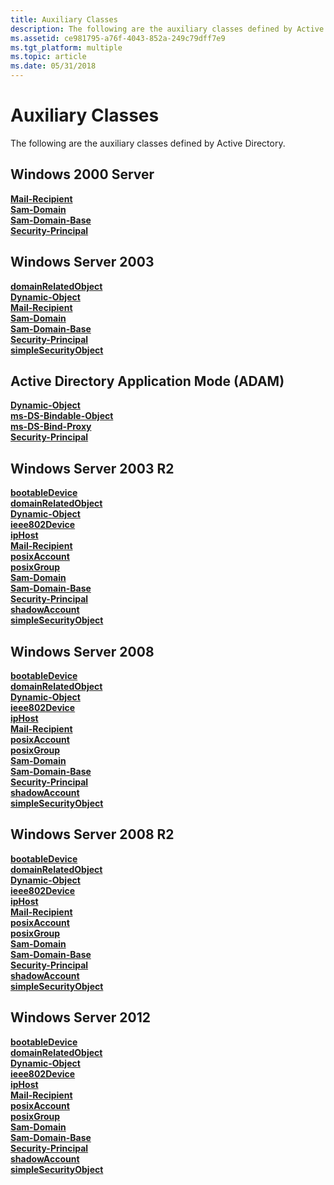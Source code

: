 ```yaml
---
title: Auxiliary Classes
description: The following are the auxiliary classes defined by Active Directory.
ms.assetid: ce981795-a76f-4043-852a-249c79dff7e9
ms.tgt_platform: multiple
ms.topic: article
ms.date: 05/31/2018
---
```


# Auxiliary Classes

The following are the auxiliary classes defined by Active Directory.

## Windows 2000 Server

<dl>

[**Mail-Recipient**](c-mailrecipient.md)  
[**Sam-Domain**](c-samdomain.md)  
[**Sam-Domain-Base**](c-samdomainbase.md)  
[**Security-Principal**](c-securityprincipal.md)  
</dl>

## Windows Server 2003

<dl>

[**domainRelatedObject**](c-domainrelatedobject.md)  
[**Dynamic-Object**](c-dynamicobject.md)  
[**Mail-Recipient**](c-mailrecipient.md)  
[**Sam-Domain**](c-samdomain.md)  
[**Sam-Domain-Base**](c-samdomainbase.md)  
[**Security-Principal**](c-securityprincipal.md)  
[**simpleSecurityObject**](c-simplesecurityobject.md)  
</dl>

## Active Directory Application Mode (ADAM)

<dl>

[**Dynamic-Object**](c-dynamicobject.md)  
[**ms-DS-Bindable-Object**](c-msds-bindableobject.md)  
[**ms-DS-Bind-Proxy**](c-msds-bindproxy.md)  
[**Security-Principal**](c-securityprincipal.md)  
</dl>

## Windows Server 2003 R2

<dl>

[**bootableDevice**](c-bootabledevice.md)  
[**domainRelatedObject**](c-domainrelatedobject.md)  
[**Dynamic-Object**](c-dynamicobject.md)  
[**ieee802Device**](c-ieee802device.md)  
[**ipHost**](c-iphost.md)  
[**Mail-Recipient**](c-mailrecipient.md)  
[**posixAccount**](c-posixaccount.md)  
[**posixGroup**](c-posixgroup.md)  
[**Sam-Domain**](c-samdomain.md)  
[**Sam-Domain-Base**](c-samdomainbase.md)  
[**Security-Principal**](c-securityprincipal.md)  
[**shadowAccount**](c-shadowaccount.md)  
[**simpleSecurityObject**](c-simplesecurityobject.md)  
</dl>

## Windows Server 2008

<dl>

[**bootableDevice**](c-bootabledevice.md)  
[**domainRelatedObject**](c-domainrelatedobject.md)  
[**Dynamic-Object**](c-dynamicobject.md)  
[**ieee802Device**](c-ieee802device.md)  
[**ipHost**](c-iphost.md)  
[**Mail-Recipient**](c-mailrecipient.md)  
[**posixAccount**](c-posixaccount.md)  
[**posixGroup**](c-posixgroup.md)  
[**Sam-Domain**](c-samdomain.md)  
[**Sam-Domain-Base**](c-samdomainbase.md)  
[**Security-Principal**](c-securityprincipal.md)  
[**shadowAccount**](c-shadowaccount.md)  
[**simpleSecurityObject**](c-simplesecurityobject.md)  
</dl>

## Windows Server 2008 R2

<dl>

[**bootableDevice**](c-bootabledevice.md)  
[**domainRelatedObject**](c-domainrelatedobject.md)  
[**Dynamic-Object**](c-dynamicobject.md)  
[**ieee802Device**](c-ieee802device.md)  
[**ipHost**](c-iphost.md)  
[**Mail-Recipient**](c-mailrecipient.md)  
[**posixAccount**](c-posixaccount.md)  
[**posixGroup**](c-posixgroup.md)  
[**Sam-Domain**](c-samdomain.md)  
[**Sam-Domain-Base**](c-samdomainbase.md)  
[**Security-Principal**](c-securityprincipal.md)  
[**shadowAccount**](c-shadowaccount.md)  
[**simpleSecurityObject**](c-simplesecurityobject.md)  
</dl>

## Windows Server 2012

<dl>

[**bootableDevice**](c-bootabledevice.md)  
[**domainRelatedObject**](c-domainrelatedobject.md)  
[**Dynamic-Object**](c-dynamicobject.md)  
[**ieee802Device**](c-ieee802device.md)  
[**ipHost**](c-iphost.md)  
[**Mail-Recipient**](c-mailrecipient.md)  
[**posixAccount**](c-posixaccount.md)  
[**posixGroup**](c-posixgroup.md)  
[**Sam-Domain**](c-samdomain.md)  
[**Sam-Domain-Base**](c-samdomainbase.md)  
[**Security-Principal**](c-securityprincipal.md)  
[**shadowAccount**](c-shadowaccount.md)  
[**simpleSecurityObject**](c-simplesecurityobject.md)  
</dl>

 

 




